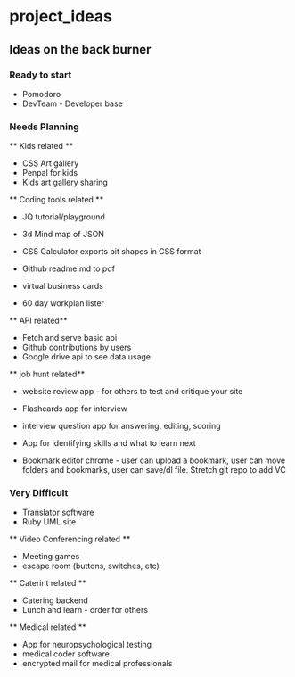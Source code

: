 # project_ideas

## Ideas on the back burner

### Ready to start

* Pomodoro
* DevTeam - Developer base

### Needs Planning

** Kids related **

* CSS Art gallery
* Penpal for kids
* Kids art gallery sharing

** Coding tools related **

* JQ tutorial/playground
* 3d Mind map of JSON
* CSS Calculator exports bit shapes in CSS format
* Github readme.md to pdf 

* virtual business cards
* 60 day workplan lister

** API related**

* Fetch and serve basic api
* Github contributions by users
* Google drive api to see data usage

** job hunt related** 

* website review app - for others to test and critique your site
* Flashcards app for interview
* interview question app for answering, editing, scoring
* App for identifying skills and what to learn next

* Bookmark editor chrome - user can upload a bookmark, user can move folders and bookmarks, user can save/dl file.  Stretch git repo to add VC

### Very Difficult

* Translator software
* Ruby UML site

** Video Conferencing related **
* Meeting games
* escape room (buttons, switches, etc)

** Caterint related **

* Catering backend
* Lunch and learn - order for others

** Medical related **

* App for neuropsychological testing
* medical coder software
* encrypted mail for medical professionals






